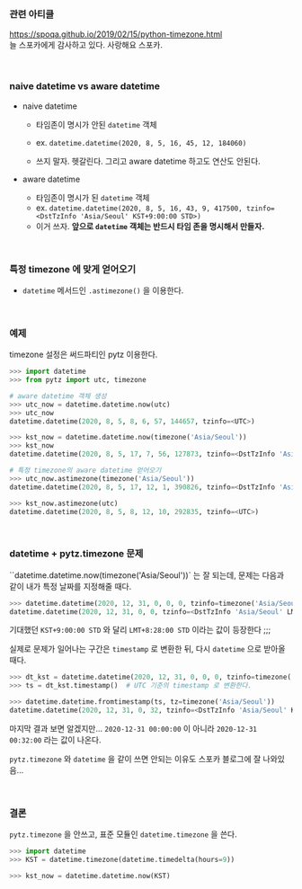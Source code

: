 ### 관련 아티클

https://spoqa.github.io/2019/02/15/python-timezone.html  
늘 스포카에게 감사하고 있다. 사랑해요 스포카.

<br>

### naive datetime vs aware datetime

- naive datetime

    - 타임존이 명시가 안된 `datetime` 객체
    - ex. `datetime.datetime(2020, 8, 5, 16, 45, 12, 184060)`

    - 쓰지 말자. 헷갈린다. 그리고 aware datetime 하고도 연산도 안된다.

- aware datetime

    - 타임존이 명시가 된 `datetime` 객체
    - ex. `datetime.datetime(2020, 8, 5, 16, 43, 9, 417500, tzinfo=<DstTzInfo 'Asia/Seoul' KST+9:00:00 STD>)`
    - 이거 쓰자. **앞으로 `datetime` 객체는 반드시 타임 존을 명시해서 만들자.**

<br>

### 특정 timezone 에 맞게 얻어오기

- `datetime` 메서드인 `.astimezone()`  을 이용한다.

<br>

### 예제

timezone 설정은 써드파티인 pytz 이용한다.

```python
>>> import datetime
>>> from pytz import utc, timezone

# aware datetime 객체 생성 
>>> utc_now = datetime.datetime.now(utc)
>>> utc_now
datetime.datetime(2020, 8, 5, 8, 6, 57, 144657, tzinfo=<UTC>)

>>> kst_now = datetime.datetime.now(timezone('Asia/Seoul')) 
>>> kst_now
datetime.datetime(2020, 8, 5, 17, 7, 56, 127873, tzinfo=<DstTzInfo 'Asia/Seoul' KST+9:00:00 STD>)

# 특정 timezone의 aware datetime 얻어오기
>>> utc_now.astimezone(timezone('Asia/Seoul'))
datetime.datetime(2020, 8, 5, 17, 12, 1, 390826, tzinfo=<DstTzInfo 'Asia/Seoul' KST+9:00:00 STD>)

>>> kst_now.astimezone(utc)
datetime.datetime(2020, 8, 5, 8, 12, 10, 292835, tzinfo=<UTC>)
```

<br>

### datetime + pytz.timezone 문제

``datetime.datetime.now(timezone('Asia/Seoul'))` 는 잘 되는데, 문제는 다음과 같이 내가 특정 날짜를 지정해줄 때다.

```python
>>> datetime.datetime(2020, 12, 31, 0, 0, 0, tzinfo=timezone('Asia/Seoul'))
datetime.datetime(2020, 12, 31, 0, 0, tzinfo=<DstTzInfo 'Asia/Seoul' LMT+8:28:00 STD>)
```

기대했던  `KST+9:00:00 STD` 와 달리 `LMT+8:28:00 STD` 이라는 값이 등장한다 ;;;

실제로 문제가 일어나는 구간은 `timestamp` 로 변환한 뒤, 다시 `datetime` 으로 받아올 때다.

```python
>>> dt_kst = datetime.datetime(2020, 12, 31, 0, 0, 0, tzinfo=timezone('Asia/Seoul'))  # KST 기준의 2020-12-31 00:00:00
>>> ts = dt_kst.timestamp()  # UTC 기준의 timestamp 로 변환한다.

>>> datetime.datetime.fromtimestamp(ts, tz=timezone('Asia/Seoul'))
datetime.datetime(2020, 12, 31, 0, 32, tzinfo=<DstTzInfo 'Asia/Seoul' KST+9:00:00 STD>) 
```

마지막 결과 보면 알겠지만... `2020-12-31 00:00:00` 이 아니라 `2020-12-31 00:32:00` 라는 값이 나온다.

`pytz.timezone` 와 `datetime` 을 같이 쓰면 안되는 이유도 스포카 블로그에 잘 나와있음...

<br>

### 결론

`pytz.timezone` 을 안쓰고, 표준 모듈인 `datetime.timezone` 을 쓴다.

```python
>>> import datetime
>>> KST = datetime.timezone(datetime.timedelta(hours=9))

>>> kst_now = datetime.datetime.now(KST) 
```

